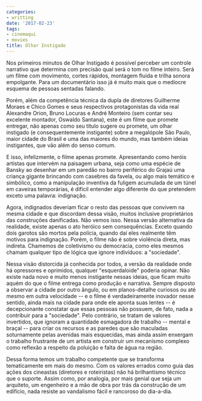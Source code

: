 ```yaml
---
categories:
- writting
date: '2017-02-23'
tags:
- cinemaqui
- movies
title: Olhar Instigado
---
```


Nos primeiros minutos de Olhar Instigado é possível perceber um controle narrativo que determina com precisão qual será o tom no filme inteiro. Será um filme com movimento, cortes rápidos, montagem fluida e trilha sonora empolgante. Para um documentário isso já é muito mais que o medíocre esquema de pessoas sentadas falando.

Porém, além da competência técnica da dupla de diretores Guilherme Moraes e Chico Gomes e seus respectivos protagonistas da vida real Alexandre Orion, Bruno Locuras e André Monteiro (sem contar seu excelente montador, Oswaldo Santana), este é um filme que promete entregar, não apenas como seu título sugere ou promete, um olhar instigado (e consequentemente instigante) sobre a megalópole São Paulo, maior cidade do Brasil e uma das maiores do mundo, mas também ideias instigantes, que vão além do senso comum.

E isso, infelizmente, o filme apenas promete. Apresentando como heróis artistas que intervém na paisagem urbana, seja como uma espécie de Bansky ao desenhar em um paredão no bairro periférico do Grajaú uma criança gigante brincando com casebres da favela, ou algo mais temático e simbólico, como a manipulação inventiva da fuligem acumulada de um túnel em caveiras temporárias, é difícil entender algo diferente do que pretendem exceto uma palavra: indignação.

Agora, indignados deveriam ficar o resto das pessoas que convivem na mesma cidade e que discordam dessa visão, muitos inclusive proprietários das construções danificadas. Não vemos isso. Nessa versão alternativa da realidade, existe apenas o ato heróico sem consequências. Exceto quando dois garotos são mortos pela polícia, quando daí eles realmente têm motivos para indignação. Porém, o filme não é sobre violência direta, mas indireta. Chamemos de coletivismo ou democracia, como eles mesmos chamam qualquer tipo de lógica que ignore indivíduos: a "sociedade".

Nessa visão distorcida já conhecida por todos, a versão da realidade onde há opressores e oprimidos, qualquer "esquerdaloide" poderia opinar. Não existe nada novo e muito menos instigante nessas ideias, que ficam muito aquém do que o filme entrega como produção e narrativa. Sempre disposto a observar a cidade por outro ângulo, ou em planos-detalhe curiosos ou até mesmo em outra velocidade -- e o filme é verdadeiramente inovador nesse sentido, ainda mais na cidade para onde ele aponta suas lentes -- é decepcionante constatar que essas pessoas não possuem, de fato, nada a contribuir para a "sociedade". Pelo contrário, se tratam de valores invertidos, que ignoram a quantidade esmagadora de trabalho -- mental e braçal -- para criar os recursos e as paredes que são maculadas soturnamente pelas avenidas mais esquecidas, mas ainda assim enxergam o trabalho frustrante de um artista em construir um mecanismo complexo como reflexão a respeito da poluição e falta de água na região.

Dessa forma temos um trabalho competente que se transforma tematicamente em mais do mesmo. Com os valores errados como guia das ações dos cineastas (diretores e roteiristas) não há brilhantismo técnico que o suporte. Assim como, por analogia, por mais genial que seja um arquiteto, um engenheiro e a mão de obra por trás da construção de um edifício, nada resiste ao vandalismo fácil e rancoroso do dia-a-dia.